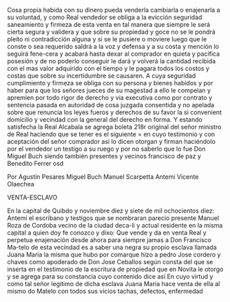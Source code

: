 Cosa propia habida con su dinero pueda venderla cambiarla o enajenarla a su voluntad, y como Real vendedor se obliga a la evicción seguridad saneamiento y firmeza de esta venta en tal manera que siempre le será cierta segura y validera y que sobre su propiedad y goce no se le pondrá pleito ni contradicción alguna y si se le pusiere o moviere luego que le conste o sea requerido saldrá a la voz y defensa y a su costa y mención lo seguirá fene-cera y acabará hasta dexar al comprador en quieta y pacífica posesión y de no poderlo conseguir le dará y volverá la cantidad recibida con el mas valor adquirido con el tiempo y le pagara todos los costos y costas que sobre su incertidumbre se causaren. A cuya seguridad cumplimiento y firmeza se obliga con su persona y bienes habidos y por haber para que los señores jueces de su magestad a ello le compelan y apremien por todo rigor de derecho y via executiva como por contrato y sentencia pasada en autoridad de cosa juzgada consentida y no apelada sobre que renuncia los leyes fueros y derechos de su favor la si convenient domicilio y vecindad con la general del derecho en forma. Y estando satisfecha la Real Alcabala se agrega boleta 218r original del señor ministro de Real haciendo que se tener es el siguiente = en cuyo testimonio y con aceptación del señor comprador así lo dicen otorgan y firman haciéndolo por el vendedor un testigo a su ruego y por no saberlo que lo fue Don Miguel Buch siendo también presentes y vecinos francisco de paz y Benedito Ferrer osd

Por Agustín Pesares Miguel Buch Manuel Scarpetta Antemi Vicente Olaechea

VENTA-ESCLAVO

En la capital de Quibdo y noviembre diez y siete de mil ochocientos diez: Antemi el escribano y testigos que se nombraran parecio presente Manuel Roza de Cordoba vecino de la ciudad deca-li y actual residente en la misma capital a quien doy fe conozco y dixo: Que vende y da en venta Real y perpetua enajenación desde ahora para siempre jamas a Don Francisco Ma-telo de esta vecindad es a saber una negra su propio esclava llamada Juana Maria la misma que hubo por comarque hizo a pedro Jose cordero y chaves como apoderado de Don Jose Ceballos según consta del que se inserta en el testimonio de la escritura de propiedad que en Novita le otorgo y se agrega para su constancia cuyo contenido dice así En cuyo virtud y como tal señor legitimo de dicha esclava Juana Maria hace venta de ella al mismo do Matelo con todos sus vicios tachas, defectos, enfermedad